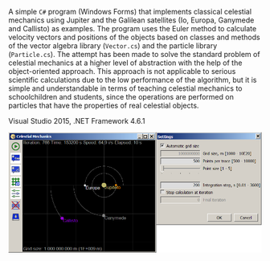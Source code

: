 A simple `C#` program (Windows Forms) that implements classical celestial mechanics using Jupiter and the Galilean satellites (Io, Europa, Ganymede and Callisto) as examples. The program uses the Euler method to calculate velocity vectors and positions of the objects based on classes and methods of the vector algebra library (`Vector.cs`) and the particle library (`Particle.cs`).
The attempt has been made to solve the standard problem of celestial mechanics at a higher level of abstraction with the help of the object-oriented approach. This approach is not applicable to serious scientific calculations due to the low performance of the algorithm, but it is simple and understandable in terms of teaching celestial mechanics to schoolchildren and students, since the operations are performed on particles that have the properties of real celestial objects.

Visual Studio 2015, .NET Framework 4.6.1 

![Screenshot](celestial.png)
